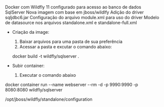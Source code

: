 Docker com Wildfly 11 configurado para acesso ao banco de dados SqlServer
Nova imagem com base em jboss/wildlfy 
Adição do driver sqljdbc6.jar
Configuração do arquivo module.xml para uso do driver
Modelo de datasource nos arquivos standalone.xml e standalone-full.xml

- Criação da image:
  1. Baixar arquivos para uma pasta de sua preferência
  2. Acessar a pasta e excutar o comando abaixo:
  
  docker build -t wildfly/sqlserver .


- Subir container:
  1. Executar o comando abaixo

docker container run --name webserver --rm -d -p 9990:9990 -p 8080:8080 wildfly/sqlserver

/opt/jboss/wildfly/standalone/configuration
